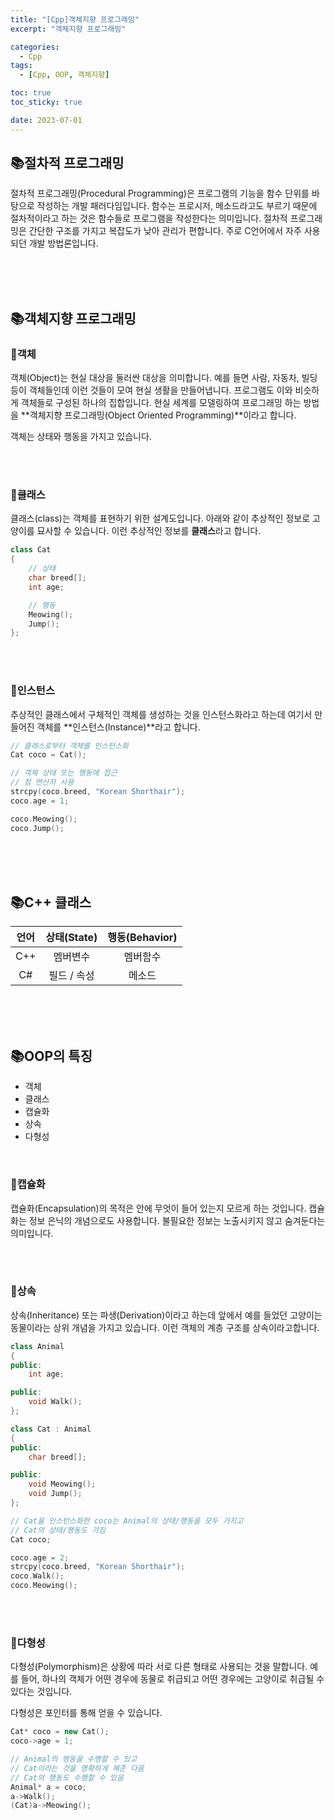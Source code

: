 ```yaml
---
title: "[Cpp]객체지향 프로그래밍"
excerpt: "객체지향 프로그래밍"

categories:
  - Cpp
tags:
  - [Cpp, OOP, 객체지향]

toc: true
toc_sticky: true

date: 2023-07-01
---
```


## 📚절차적 프로그래밍
절차적 프로그래밍(Procedural Programming)은 프로그램의 기능을 함수 단위를 바탕으로 작성하는 개발 패러다임입니다. 함수는 프로시저, 메소드라고도 부르기 때문에 절차적이라고 하는 것은 함수들로 프로그램을 작성한다는 의미입니다. 절차적 프로그래밍은 간단한 구조를 가지고 복잡도가 낮아 관리가 편합니다. 주로 C언어에서 자주 사용되던 개발 방법론입니다.

<br><br><br>

## 📚객체지향 프로그래밍
### 📄객체
객체(Object)는 현실 대상을 둘러싼 대상을 의미합니다. 예를 들면 사람, 자동차, 빌딩 등이 객체들인데 이런 것들이 모여 현실 생활을 만들어냅니다. 프로그램도 이와 비슷하게 객체들로 구성된 하나의 집합입니다. 현실 세계를 모델링하여 프로그래밍 하는 방법을 **객체지향 프로그래밍(Object Oriented Programming)**이라고 합니다.

객체는 상태와 행동을 가지고 있습니다.

<br><br>

### 📄클래스
클래스(class)는 객체를 표현하기 위한 설계도입니다. 아래와 같이 추상적인 정보로 고양이를 묘사할 수 있습니다. 이런 추상적인 정보를 **클래스**라고 합니다.

```cpp
class Cat
{
    // 상태
    char breed[];
    int age;

    // 행동
    Meowing();
    Jump();
};
```

<br><br>

### 📄인스턴스
추상적인 클래스에서 구체적인 객체를 생성하는 것을 인스턴스화라고 하는데 여기서 만들어진 객체를 **인스턴스(Instance)**라고 합니다.

```cpp
// 클래스로부터 객체를 인스턴스화
Cat coco = Cat();

// 객체 상태 또는 행동에 접근
// 점 연산자 사용
strcpy(coco.breed, "Korean Shorthair");
coco.age = 1;

coco.Meowing();
coco.Jump();
```

<br><br><br>

## 📚C++ 클래스

| 언어 | 상태(State) | 행동\(Behavior\) |
| :---: | :---: | :---: |
| C++ | 멤버변수 | 멤버함수 |
| C# | 필드 / 속성 | 메소드 |

<br><br><br>

## 📚OOP의 특징
* 객체
* 클래스
* 캡슐화
* 상속
* 다형성

<br>

### 📄캡슐화
캡슐화(Encapsulation)의 목적은 안에 무엇이 들어 있는지 모르게 하는 것입니다. 캡슐화는 정보 은닉의 개념으로도 사용합니다. 불필요한 정보는 노출시키지 않고 숨겨둔다는 의미입니다.

<br><br>

### 📄상속
상속(Inheritance) 또는 파생(Derivation)이라고 하는데 앞에서 예를 들었던 고양이는 동물이라는 상위 개념을 가지고 있습니다. 이런 객체의 계층 구조를 상속이라고합니다.

```cpp
class Animal
{
public:
    int age;

public:
    void Walk();
};

class Cat : Animal
{
public:
    char breed[];

public:
    void Meowing();
    void Jump();
};

// Cat을 인스턴스화한 coco는 Animal의 상태/행동을 모두 가지고
// Cat의 상태/행동도 가짐
Cat coco;

coco.age = 2;
strcpy(coco.breed, "Korean Shorthair");
coco.Walk();
coco.Meowing();
```

<br><br>

### 📄다형성
다형성(Polymorphism)은 상황에 따라 서로 다른 형태로 사용되는 것을 말합니다. 예를 들어, 하나의 객체가 어떤 경우에 동물로 취급되고 어떤 경우에는 고양이로 취급될 수 있다는 것입니다.

다형성은 포인터를 통해 얻을 수 있습니다.

```cpp
Cat* coco = new Cat();
coco->age = 1;

// Animal의 행동을 수행할 수 있고
// Cat이라는 것을 명확하게 해준 다음
// Cat의 행동도 수행할 수 있음
Animal* a = coco;
a->Walk();
(Cat)a->Meowing();
```

<br><br>